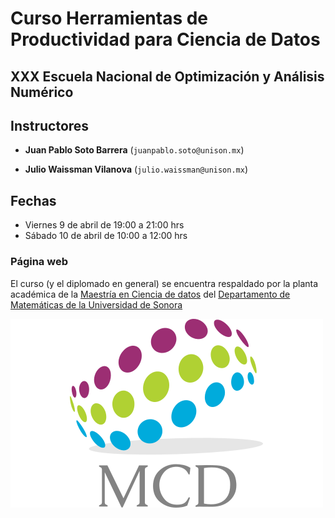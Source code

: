 # Curso Herramientas de Productividad para Ciencia de Datos

## XXX Escuela Nacional de Optimización y Análisis Numérico

## Instructores

- **Juan Pablo Soto Barrera** (`juanpablo.soto@unison.mx`)

- **Julio Waissman Vilanova** (`julio.waissman@unison.mx`)

## Fechas

- Viernes 9 de abril de 19:00 a 21:00 hrs
- Sábado 10 de abril de 10:00 a 12:00 hrs 


### Página web

El curso (y el diplomado en general) se encuentra respaldado por la planta académica de la [Maestría en Ciencia de datos](https://mcd.unison.mx) del [Departamento de Matemáticas de la Universidad de Sonora](https://www.mat.uson.mx/web/)

[![JetBrains](img/MCDLogo.png)](https://mcd.unison.mx)

